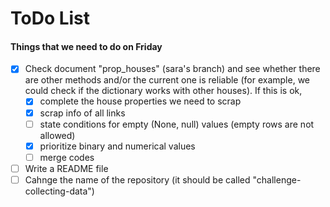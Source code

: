 # ToDo List

#### Things that we need to do on Friday

- [x] Check document "prop_houses" (sara's branch) and see whether there are other methods and/or the current one is reliable (for example, we could check if the dictionary works with other houses). If this is ok,
  - [x] complete the house properties we need to scrap
  - [x] scrap info of all links
  - [ ] state conditions for empty (None, null) values (empty rows are not allowed)
  - [x] prioritize binary and numerical values
  - [ ] merge codes
 
 - [ ] Write a README file
 - [ ] Cahnge the name of the repository (it should be called "challenge-collecting-data")
